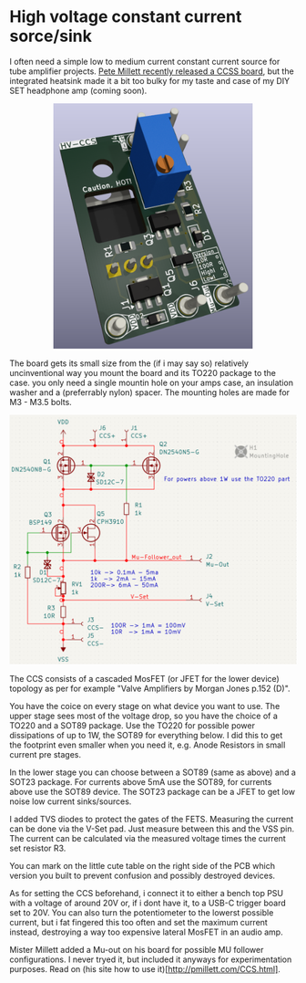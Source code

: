 # High voltage constant current sorce/sink

I often need a simple low to medium current constant current source for tube amplifier projects. [Pete Millett recently released a CCSS board](http://pmillett.com/CCS.html), but the integrated heatsink made it a bit too bulky for my taste and case of my DIY SET headphone amp (coming soon).

<p align="center">
    <img src="./Hardware/doc/HV%20CCS%203D%20View.png" width="350">
</p>

The board gets its small size from the (if i may say so) relatively uncinventional way you mount the board and its TO220 package to the case. you only need a single mountin hole on your amps case, an insulation washer and a (preferrably nylon) spacer. The mounting holes are made for M3 - M3.5 bolts.

![Schematic of the CCS](./Hardware/doc/HV%20CCS%20Schematic.png)

The CCS consists of a cascaded MosFET (or JFET for the lower device) topology as per for example "Valve Amplifiers by Morgan Jones p.152 (D)". 

You have the coice on every stage on what device you want to use. The upper stage sees most of the voltage drop, so you have the choice of a TO220 and a SOT89 package. Use the TO220 for possible power dissipations of up to 1W, the SOT89 for everything below. I did this to get the footprint even smaller when you need it, e.g. Anode Resistors in small current pre stages. 

In the lower stage you can choose between a SOT89 (same as above) and a SOT23 package. For currents above 5mA use the SOT89, for currents above use the SOT89 device. The SOT23 package can be a JFET to get low noise low current sinks/sources.


I added TVS diodes to protect the gates of the FETS. Measuring the current can be done via the V-Set pad. Just measure between this and the VSS pin. The current can be calculated via the measured voltage times the current set resistor R3. 

You can mark on the little cute table on the right side of the PCB which version you built to prevent confusion and possibly destroyed devices. 

As for setting the CCS beforehand, i connect it to either a bench top PSU with a voltage of around 20V or, if i dont have it, to a USB-C trigger board set to 20V. You can also turn the potentiometer to the lowerst possible current, but i fat fingered this too often and set the maximum current instead, destroying a way too expensive lateral MosFET in an audio amp.

Mister Millett added a Mu-out on his board for possible MU follower configurations. I never tryed it, but included it anyways for experimentation purposes. Read on (his site how to use it)[http://pmillett.com/CCS.html].